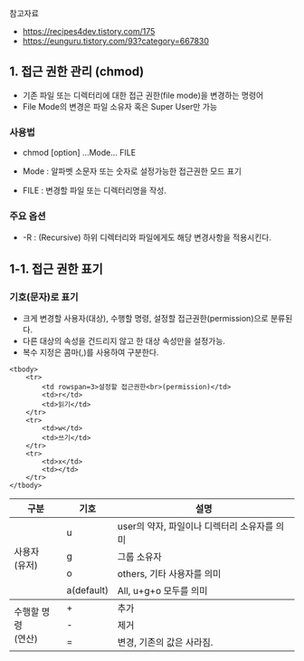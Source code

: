 참고자료 
- https://recipes4dev.tistory.com/175
- https://eunguru.tistory.com/93?category=667830


## 1. 접근 권한 관리 (chmod) 
- 기존 파일 또는 디렉터리에 대한 접근 권한(file mode)을 변경하는 명령어
- File Mode의 변경은 파일 소유자 혹은 Super User만 가능

### 사용법
- chmod [option] ...Mode... FILE

- Mode : 알파벳 소문자 또는 숫자로 설정가능한 접근권한 모드 표기
- FILE : 변경할 파일 또는 디렉터리명을 작성. 

### 주요 옵션
- -R : (Recursive) 하위 디렉터리와 파일에게도 해당 변경사항을 적용시킨다. 

## 1-1. 접근 권한 표기
### 기호(문자)로 표기
- 크게 변경할 사용자(대상), 수행할 명령, 설정할 접근권한(permission)으로 분류된다. 
- 다른 대상의 속성을 건드리지 않고 한 대상 속성만을 설정가능. 
- 복수 지정은 콤마(,)를 사용하여 구분한다. 


<table>
    <thead>
        <tr>
            <th>구분</th>
            <th>기호</th>
            <th>설명</th>
        </tr>
    </thead>
    <tbody>
        <tr>
            <td rowspan=4>사용자<br>(유저)</td>
            <td>u</td>
            <td>user의 약자, 파일이나 디렉터리 소유자를 의미</td>
        </tr>
        <tr>
            <td>g</td>
            <td>그룹 소유자</td>
        </tr>
        <tr>
            <td>o</td>
            <td>others, 기타 사용자를 의미</td>
        </tr>
        <tr>
            <td>a(default)</td>
            <td>All, u+g+o 모두를 의미</td>
        </tr>
    </tbody>
    <tbody>
        <tr>
            <td rowspan=3>수행할 명령<br>(연산)</td>
            <td>+</td>
            <td>추가</td>
        </tr>
        <tr>
            <td>-</td>
            <td>제거</td>
        </tr>
        <tr>
            <td>=</td>
            <td>변경, 기존의 값은 사라짐.</td>
        </tr>
    </tbody>
    
    <tbody>
        <tr>
            <td rowspan=3>설정할 접근권한<br>(permission)</td>
            <td>r</td>
            <td>읽기</td>
        </tr>
        <tr>
            <td>w</td>
            <td>쓰기</td>
        </tr>
        <tr>
            <td>x</td>
            <td></td>
        </tr>
    </tbody>
</table>

